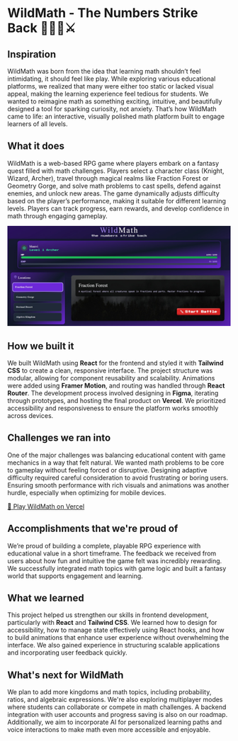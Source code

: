 # WildMath - The Numbers Strike Back 🏹🧙‍♂️⚔️


## Inspiration

WildMath was born from the idea that learning math shouldn’t feel intimidating, it should feel like play.
 While exploring various educational platforms, we realized that many were either too static or lacked visual appeal, making the learning experience feel tedious for students.
 We wanted to reimagine math as something exciting, intuitive, and beautifully designed a tool for sparking curiosity, not anxiety.
That’s how WildMath came to life: an interactive, visually polished math platform built to engage learners of all levels.

## What it does

WildMath is a web-based RPG game where players embark on a fantasy quest filled with math challenges. Players select a character class (Knight, Wizard, Archer), travel through magical realms like Fraction Forest or Geometry Gorge, and solve math problems to cast spells, defend against enemies, and unlock new areas. The game dynamically adjusts difficulty based on the player’s performance, making it suitable for different learning levels. Players can track progress, earn rewards, and develop confidence in math through engaging gameplay.

![WildMath Gameplay](./public/1.jpg)
## How we built it

We built WildMath using **React** for the frontend and styled it with **Tailwind CSS** to create a clean, responsive interface. The project structure was modular, allowing for component reusability and scalability. Animations were added using **Framer Motion**, and routing was handled through **React Router**. The development process involved designing in **Figma**, iterating through prototypes, and hosting the final product on **Vercel**. We prioritized accessibility and responsiveness to ensure the platform works smoothly across devices.

## Challenges we ran into

One of the major challenges was balancing educational content with game mechanics in a way that felt natural. We wanted math problems to be core to gameplay without feeling forced or disruptive. Designing adaptive difficulty required careful consideration to avoid frustrating or boring users. Ensuring smooth performance with rich visuals and animations was another hurdle, especially when optimizing for mobile devices.

[🔗 Play WildMath on Vercel](https://wildmath.vercel.app)


## Accomplishments that we're proud of

We’re proud of building a complete, playable RPG experience with educational value in a short timeframe. The feedback we received from users about how fun and intuitive the game felt was incredibly rewarding. We successfully integrated math topics with game logic and built a fantasy world that supports engagement and learning.

## What we learned

This project helped us strengthen our skills in frontend development, particularly with **React** and **Tailwind CSS**. We learned how to design for accessibility, how to manage state effectively using React hooks, and how to build animations that enhance user experience without overwhelming the interface. We also gained experience in structuring scalable applications and incorporating user feedback quickly.

## What's next for WildMath

We plan to add more kingdoms and math topics, including probability, ratios, and algebraic expressions. We're also exploring multiplayer modes where students can collaborate or compete in math challenges. A backend integration with user accounts and progress saving is also on our roadmap. Additionally, we aim to incorporate AI for personalized learning paths and voice interactions to make math even more accessible and enjoyable.
